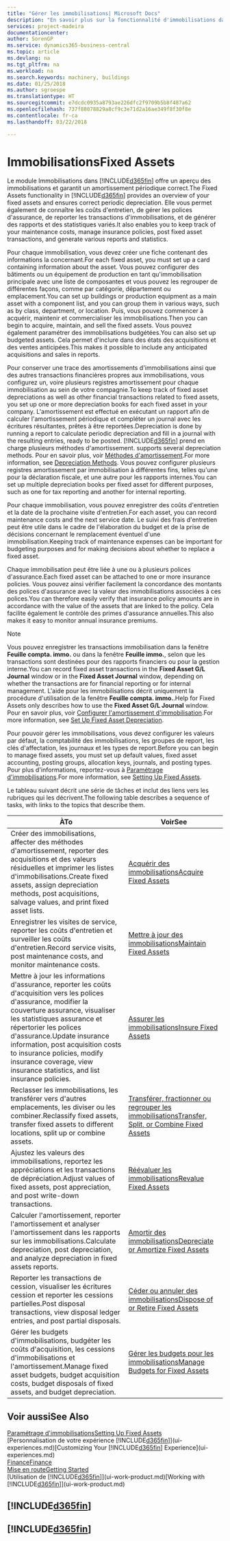 ```yaml
---
title: "Gérer les immobilisations| Microsoft Docs"
description: "En savoir plus sur la fonctionnalité d'immobilisations dans Financials et affichez un aperçu de l'utilisation des immobilisations."
services: project-madeira
documentationcenter: 
author: SorenGP
ms.service: dynamics365-business-central
ms.topic: article
ms.devlang: na
ms.tgt_pltfrm: na
ms.workload: na
ms.search.keywords: machinery, buildings
ms.date: 01/25/2018
ms.author: sgroespe
ms.translationtype: HT
ms.sourcegitcommit: e7dcdc0935a8793ae226dfc2f9709b5b8f487a62
ms.openlocfilehash: 737f88078829a8cf9c3e71d2a16ae349f8f30f8e
ms.contentlocale: fr-ca
ms.lasthandoff: 03/22/2018

---
```

# <a name="fixed-assets"></a><span data-ttu-id="df5e2-103">Immobilisations</span><span class="sxs-lookup"><span data-stu-id="df5e2-103">Fixed Assets</span></span>
<span data-ttu-id="df5e2-104">Le module Immobilisations dans [!INCLUDE[d365fin](includes/d365fin_md.md)] offre un aperçu des immobilisations et garantit un amortissement périodique correct.</span><span class="sxs-lookup"><span data-stu-id="df5e2-104">The Fixed Assets functionality in [!INCLUDE[d365fin](includes/d365fin_md.md)] provides an overview of your fixed assets and ensures correct periodic depreciation.</span></span> <span data-ttu-id="df5e2-105">Elle vous permet également de connaître les coûts d'entretien, de gérer les polices d'assurance, de reporter les transactions d'immobilisations, et de générer des rapports et des statistiques variés.</span><span class="sxs-lookup"><span data-stu-id="df5e2-105">It also enables you to keep track of your maintenance costs, manage insurance policies, post fixed asset transactions, and generate various reports and statistics.</span></span>

<span data-ttu-id="df5e2-106">Pour chaque immobilisation, vous devez créer une fiche contenant des informations la concernant.</span><span class="sxs-lookup"><span data-stu-id="df5e2-106">For each fixed asset, you must set up a card containing information about the asset.</span></span> <span data-ttu-id="df5e2-107">Vous pouvez configurer des bâtiments ou un équipement de production en tant qu'immobilisation principale avec une liste de composantes et vous pouvez les regrouper de différentes façons, comme par catégorie, département ou emplacement.</span><span class="sxs-lookup"><span data-stu-id="df5e2-107">You can set up buildings or production equipment as a main asset with a component list, and you can group them in various ways, such as by class, department, or location.</span></span> <span data-ttu-id="df5e2-108">Puis, vous pouvez commencer à acquérir, maintenir et commercialiser les immobilisations.</span><span class="sxs-lookup"><span data-stu-id="df5e2-108">Then you can begin to acquire, maintain, and sell the fixed assets.</span></span> <span data-ttu-id="df5e2-109">Vous pouvez également paramétrer des immobilisations budgétées.</span><span class="sxs-lookup"><span data-stu-id="df5e2-109">You can also set up budgeted assets.</span></span> <span data-ttu-id="df5e2-110">Cela permet d'inclure dans des états des acquisitions et des ventes anticipées.</span><span class="sxs-lookup"><span data-stu-id="df5e2-110">This makes it possible to include any anticipated acquisitions and sales in reports.</span></span>

<span data-ttu-id="df5e2-111">Pour conserver une trace des amortissements d'immobilisations ainsi que des autres transactions financières propres aux immobilisations, vous configurez un, voire plusieurs registres amortissement pour chaque immobilisation au sein de votre compagnie.</span><span class="sxs-lookup"><span data-stu-id="df5e2-111">To keep track of fixed asset depreciations as well as other financial transactions related to fixed assets, you set up one or more depreciation books for each fixed asset in your company.</span></span> <span data-ttu-id="df5e2-112">L'amortissement est effectué en exécutant un rapport afin de calculer l'amortissement périodique et compléter un journal avec les écritures résultantes, prêtes à être reportées.</span><span class="sxs-lookup"><span data-stu-id="df5e2-112">Depreciation is done by running a report to calculate periodic depreciation and fill in a journal with the resulting entries, ready to be posted.</span></span> [!INCLUDE[d365fin](includes/d365fin_md.md)]<span data-ttu-id="df5e2-113"> prend en charge plusieurs méthodes d'amortissement.</span><span class="sxs-lookup"><span data-stu-id="df5e2-113"> supports several depreciation methods.</span></span> <span data-ttu-id="df5e2-114">Pour en savoir plus, voir [Méthodes d'amortissement](fa-depreciation-methods.md).</span><span class="sxs-lookup"><span data-stu-id="df5e2-114">For more information, see [Depreciation Methods](fa-depreciation-methods.md).</span></span> <span data-ttu-id="df5e2-115">Vous pouvez configurer plusieurs registres amortissement par immobilisation à différentes fins, telles qu'une pour la déclaration fiscale, et une autre pour les rapports internes.</span><span class="sxs-lookup"><span data-stu-id="df5e2-115">You can set up multiple depreciation books per fixed asset for different purposes, such as one for tax reporting and another for internal reporting.</span></span>

<span data-ttu-id="df5e2-116">Pour chaque immobilisation, vous pouvez enregistrer des coûts d'entretien et la date de la prochaine visite d'entretien.</span><span class="sxs-lookup"><span data-stu-id="df5e2-116">For each asset, you can record maintenance costs and the next service date.</span></span> <span data-ttu-id="df5e2-117">Le suivi des frais d'entretien peut être utile dans le cadre de l'élaboration du budget et de la prise de décisions concernant le remplacement éventuel d'une immobilisation.</span><span class="sxs-lookup"><span data-stu-id="df5e2-117">Keeping track of maintenance expenses can be important for budgeting purposes and for making decisions about whether to replace a fixed asset.</span></span>

<span data-ttu-id="df5e2-118">Chaque immobilisation peut être liée à une ou à plusieurs polices d'assurance.</span><span class="sxs-lookup"><span data-stu-id="df5e2-118">Each fixed asset can be attached to one or more insurance policies.</span></span> <span data-ttu-id="df5e2-119">Vous pouvez ainsi vérifier facilement la concordance des montants des polices d'assurance avec la valeur des immobilisations associées à ces polices.</span><span class="sxs-lookup"><span data-stu-id="df5e2-119">You can therefore easily verify that insurance policy amounts are in accordance with the value of the assets that are linked to the policy.</span></span> <span data-ttu-id="df5e2-120">Cela facilite également le contrôle des primes d'assurance annuelles.</span><span class="sxs-lookup"><span data-stu-id="df5e2-120">This also makes it easy to monitor annual insurance premiums.</span></span>

> [!NOTE]  
>   <span data-ttu-id="df5e2-121">Vous pouvez enregistrer les transactions immobilisation dans la fenêtre **Feuille compta. immo.** ou dans la fenêtre **Feuille immo.**, selon que les transactions sont destinées pour des rapports financiers ou pour la gestion interne.</span><span class="sxs-lookup"><span data-stu-id="df5e2-121">You can record fixed asset transactions in the **Fixed Asset G/L Journal** window or in the **Fixed Asset Journal** window, depending on whether the transactions are for financial reporting or for internal management.</span></span> <span data-ttu-id="df5e2-122">L'aide pour les immobilisations décrit uniquement la procédure d'utilisation de la fenêtre **Feuille compta. immo.**.</span><span class="sxs-lookup"><span data-stu-id="df5e2-122">Help for Fixed Assets only describes how to use the **Fixed Asset G/L Journal** window.</span></span> <span data-ttu-id="df5e2-123">Pour en savoir plus, voir [Configurer l'amortissement d'immobilisation](fa-how-setup-depreciation.md).</span><span class="sxs-lookup"><span data-stu-id="df5e2-123">For more information, see [Set Up Fixed Asset Depreciation](fa-how-setup-depreciation.md).</span></span>

<span data-ttu-id="df5e2-124">Pour pouvoir gérer les immobilisations, vous devez configurer les valeurs par défaut, la comptabilité des immobilisations, les groupes de report, les clés d'affectation, les journaux et les types de report.</span><span class="sxs-lookup"><span data-stu-id="df5e2-124">Before you can begin to manage fixed assets, you must set up default values, fixed asset accounting, posting groups, allocation keys, journals, and posting types.</span></span> <span data-ttu-id="df5e2-125">Pour plus d'informations, reportez-vous à [Paramétrage d'immobilisations](fa-setup.md).</span><span class="sxs-lookup"><span data-stu-id="df5e2-125">For more information, see [Setting Up Fixed Assets](fa-setup.md).</span></span>

<span data-ttu-id="df5e2-126">Le tableau suivant décrit une série de tâches et inclut des liens vers les rubriques qui les décrivent.</span><span class="sxs-lookup"><span data-stu-id="df5e2-126">The following table describes a sequence of tasks, with links to the topics that describe them.</span></span>

| <span data-ttu-id="df5e2-127">À</span><span class="sxs-lookup"><span data-stu-id="df5e2-127">To</span></span> | <span data-ttu-id="df5e2-128">Voir</span><span class="sxs-lookup"><span data-stu-id="df5e2-128">See</span></span> |
| --- | --- |
| <span data-ttu-id="df5e2-129">Créer des immobilisations, affecter des méthodes d'amortissement, reporter des acquisitions et des valeurs résiduelles et imprimer les listes d'immobilisations.</span><span class="sxs-lookup"><span data-stu-id="df5e2-129">Create fixed assets, assign depreciation methods, post acquisitions, salvage values, and print fixed asset lists.</span></span> |[<span data-ttu-id="df5e2-130">Acquérir des immobilisations</span><span class="sxs-lookup"><span data-stu-id="df5e2-130">Acquire Fixed Assets</span></span>](fa-how-acquire.md) |
| <span data-ttu-id="df5e2-131">Enregistrer les visites de service, reporter les coûts d'entretien et surveiller les coûts d'entretien.</span><span class="sxs-lookup"><span data-stu-id="df5e2-131">Record service visits, post maintenance costs, and monitor maintenance costs.</span></span> |[<span data-ttu-id="df5e2-132">Mettre à jour des immobilisations</span><span class="sxs-lookup"><span data-stu-id="df5e2-132">Maintain Fixed Assets</span></span>](fa-how-maintain.md) |
| <span data-ttu-id="df5e2-133">Mettre à jour les informations d'assurance, reporter les coûts d'acquisition vers les polices d'assurance, modifier la couverture assurance, visualiser les statistiques assurance et répertorier les polices d'assurance.</span><span class="sxs-lookup"><span data-stu-id="df5e2-133">Update insurance information, post acquisition costs to insurance policies, modify insurance coverage, view insurance statistics, and list insurance policies.</span></span> |[<span data-ttu-id="df5e2-134">Assurer les immobilisations</span><span class="sxs-lookup"><span data-stu-id="df5e2-134">Insure Fixed Assets</span></span>](fa-how-insure.md) |
| <span data-ttu-id="df5e2-135">Reclasser les immobilisations, les transférer vers d'autres emplacements, les diviser ou les combiner.</span><span class="sxs-lookup"><span data-stu-id="df5e2-135">Reclassify fixed assets, transfer fixed assets to different locations, split up or combine assets.</span></span> |[<span data-ttu-id="df5e2-136">Transférer, fractionner ou regrouper les immobilisations</span><span class="sxs-lookup"><span data-stu-id="df5e2-136">Transfer, Split, or Combine Fixed Assets</span></span>](fa-how-trans-split-combine.md) |
| <span data-ttu-id="df5e2-137">Ajustez les valeurs des immobilisations, reportez les appréciations et les transactions de dépréciation.</span><span class="sxs-lookup"><span data-stu-id="df5e2-137">Adjust values of fixed assets, post appreciation, and post write-down transactions.</span></span> |[<span data-ttu-id="df5e2-138">Réévaluer les immobilisations</span><span class="sxs-lookup"><span data-stu-id="df5e2-138">Revalue Fixed Assets</span></span>](fa-how-revalue.md) |
| <span data-ttu-id="df5e2-139">Calculer l'amortissement, reporter l'amortissement et analyser l'amortissement dans les rapports sur les immobilisations.</span><span class="sxs-lookup"><span data-stu-id="df5e2-139">Calculate depreciation, post depreciation, and  analyze depreciation in fixed assets reports.</span></span> |[<span data-ttu-id="df5e2-140">Amortir des immobilisations</span><span class="sxs-lookup"><span data-stu-id="df5e2-140">Depreciate or Amortize Fixed Assets</span></span>](fa-how-depreciate-amortize.md) |
| <span data-ttu-id="df5e2-141">Reporter les transactions de cession, visualiser les écritures cession et reporter les cessions partielles.</span><span class="sxs-lookup"><span data-stu-id="df5e2-141">Post disposal transactions, view disposal ledger entries, and post partial disposals.</span></span> |[<span data-ttu-id="df5e2-142">Céder ou annuler des immobilisations</span><span class="sxs-lookup"><span data-stu-id="df5e2-142">Dispose of or Retire Fixed Assets</span></span>](fa-how-dispose-retire.md) |
| <span data-ttu-id="df5e2-143">Gérer les budgets d'immobilisations, budgéter les coûts d'acquisition, les cessions d'immobilisations et l'amortissement.</span><span class="sxs-lookup"><span data-stu-id="df5e2-143">Manage fixed asset budgets, budget acquisition costs, budget disposals of fixed assets, and budget depreciation.</span></span> |[<span data-ttu-id="df5e2-144">Gérer les budgets pour les immobilisations</span><span class="sxs-lookup"><span data-stu-id="df5e2-144">Manage Budgets for Fixed Assets</span></span>](fa-how-manage-budgets.md) |

## <a name="see-also"></a><span data-ttu-id="df5e2-145">Voir aussi</span><span class="sxs-lookup"><span data-stu-id="df5e2-145">See Also</span></span>
[<span data-ttu-id="df5e2-146">Paramétrage d'immobilisations</span><span class="sxs-lookup"><span data-stu-id="df5e2-146">Setting Up Fixed Assets</span></span>](fa-setup.md)  
<span data-ttu-id="df5e2-147">[Personnalisation de votre expérience [!INCLUDE[d365fin](includes/d365fin_md.md)]](ui-experiences.md)</span><span class="sxs-lookup"><span data-stu-id="df5e2-147">[Customizing Your [!INCLUDE[d365fin](includes/d365fin_md.md)] Experience](ui-experiences.md)</span></span>  
[<span data-ttu-id="df5e2-148">Finance</span><span class="sxs-lookup"><span data-stu-id="df5e2-148">Finance</span></span>](finance.md)  
[<span data-ttu-id="df5e2-149">Mise en route</span><span class="sxs-lookup"><span data-stu-id="df5e2-149">Getting Started</span></span>](product-get-started.md)  
<span data-ttu-id="df5e2-150">[Utilisation de [!INCLUDE[d365fin](includes/d365fin_md.md)]](ui-work-product.md)</span><span class="sxs-lookup"><span data-stu-id="df5e2-150">[Working with [!INCLUDE[d365fin](includes/d365fin_md.md)]](ui-work-product.md)</span></span>

## [!INCLUDE[d365fin](includes/free_trial_md.md)]  
## [!INCLUDE[d365fin](includes/training_link_md.md)]

